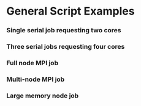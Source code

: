 # General Script Examples


### Single serial job requesting two cores

### Three serial jobs requesting four cores

### Full node MPI job

### Multi-node MPI job

### Large memory node job
